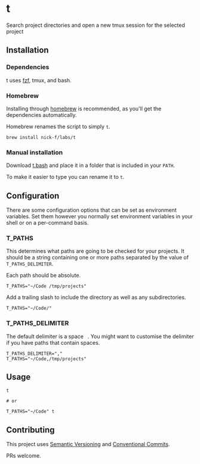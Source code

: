 # t

Search project directories and open a new tmux session for the selected project

## Installation

### Dependencies

t uses [fzf](https://github.com/junegunn/fzf), tmux, and bash.

### Homebrew

Installing through [homebrew](https://brew.sh/) is recommended, as you'll get
the dependencies automatically.

Homebrew renames the script to simply `t`.

```
brew install nick-f/labs/t
```

### Manual installation

Download [t.bash](https://github.com/nick-f/t/blob/main/t.bash) and place it in
a folder that is included in your `PATH`.

To make it easier to type you can rename it to `t`.

## Configuration

There are some configuration options that can be set as environment variables.
Set them however you normally set environment variables in your shell or on a
per-command basis.

### T_PATHS

This determines what paths are going to be checked for your projects. It should
be a string containing one or more paths separated by the value of
`T_PATHS_DELIMITER`.

Each path should be absolute.

```
T_PATHS="~/Code /tmp/projects"
```

Add a trailing slash to include the directory as well as any subdirectories.

```
T_PATHS="~/Code/"
```

### T_PATHS_DELIMITER

The default delimiter is a space ` `. You might want to customise the delimiter
if you have paths that contain spaces.

```
T_PATHS_DELIMITER=","
T_PATHS="~/Code,/tmp/projects"
```

## Usage

```
t

# or

T_PATHS="~/Code" t
```

## Contributing

This project uses [Semantic Versioning] and [Conventional Commits].

[Semantic Versioning]: https://semver.org
[Conventional Commits]: https://www.conventionalcommits.org/en/v1.0.0/

PRs welcome.
